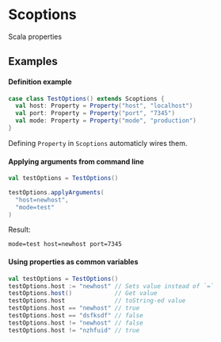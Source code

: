 # Scoptions
Scala properties

## Examples

#### Definition example
```scala
case class TestOptions() extends Scoptions {
  val host: Property = Property("host", "localhost")
  val port: Property = Property("port", "7345")
  val mode: Property = Property("mode", "production")
}
```
Defining `Property` in `Scoptions` automaticly wires them.

#### Applying arguments from command line
```scala
val testOptions = TestOptions()

testOptions.applyArguments(
  "host=newhost",
  "mode=test"
)
```
Result:
```
mode=test host=newhost port=7345 
```

#### Using properties as common variables
```scala
val testOptions = TestOptions()
testOptions.host := "newhost" // Sets value instead of `=`
testOptions.host()            // Get value
testOptions.host              // toString-ed value
testOptions.host == "newhost" // true
testOptions.host == "dsfksdf" // false
testOptions.host != "newhost" // false
testOptions.host != "nzhfuid" // true
```
